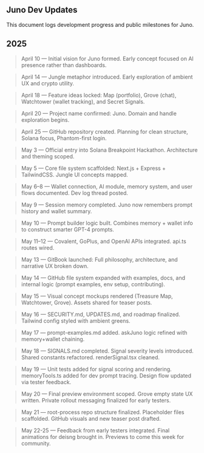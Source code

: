 ## Juno Dev Updates

This document logs development progress and public milestones for Juno.

## 2025

> April 10 — Initial vision for Juno formed. Early concept focused on AI presence rather than dashboards.

> April 14 — Jungle metaphor introduced. Early exploration of ambient UX and crypto utility.

> April 18 — Feature ideas locked: Map (portfolio), Grove (chat), Watchtower (wallet tracking), and Secret Signals.

> April 20 — Project name confirmed: Juno. Domain and handle exploration begins.

> April 25 — GitHub repository created. Planning for clean structure, Solana focus, Phantom-first login.

> May 3 — Official entry into Solana Breakpoint Hackathon. Architecture and theming scoped.

> May 5 — Core file system scaffolded: Next.js + Express + TailwindCSS. Jungle UI concepts mapped.

> May 6–8 — Wallet connection, AI module, memory system, and user flows documented. Dev log thread posted.

> May 9 — Session memory completed. Juno now remembers prompt history and wallet summary.

> May 10 — Prompt builder logic built. Combines memory + wallet info to construct smarter GPT-4 prompts.

> May 11–12 — Covalent, GoPlus, and OpenAI APIs integrated. api.ts routes wired.

> May 13 — GitBook launched: Full philosophy, architecture, and narrative UX broken down.

> May 14 — GitHub file system expanded with examples, docs, and internal logic (prompt examples, env setup, contributing).

> May 15 — Visual concept mockups rendered (Treasure Map, Watchtower, Grove). Assets shared for teaser posts.

> May 16 — SECURITY.md, UPDATES.md, and roadmap finalized. Tailwind config styled with ambient greens.

> May 17 — prompt-examples.md added. askJuno logic refined with memory+wallet chaining.

> May 18 — SIGNALS.md completed. Signal severity levels introduced. Shared constants refactored. renderSignal.tsx cleaned.

> May 19 — Unit tests added for signal scoring and rendering. memoryTools.ts added for dev prompt tracing. Design flow updated via tester feedback.

> May 20 — Final preview environment scoped. Grove empty state UX written. Private rollout messaging finalized for early testers.

> May 21 — root-process repo structure finalized. Placeholder files scaffolded. GitHub visuals and new teaser post drafted.

> May 22-25 —  Feedback from early testers integrated. Final animations for deisng brought in. Previews to come this week for community.
